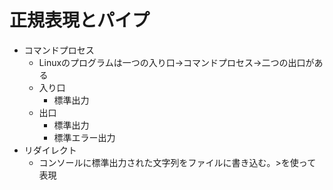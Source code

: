 # 正規表現とパイプ

- コマンドプロセス
  - Linuxのプログラムは一つの入り口→コマンドプロセス→二つの出口がある
  - 入り口
    - 標準出力
  - 出口
    - 標準出力
    - 標準エラー出力
- リダイレクト
  - コンソールに標準出力された文字列をファイルに書き込む。>を使って表現
  